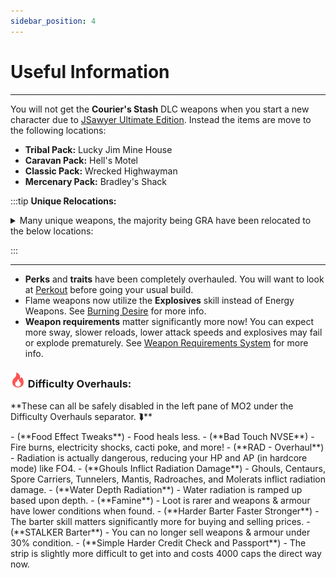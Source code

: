```yaml
---
sidebar_position: 4
---
```


# Useful Information

---

You will not get the **Courier's Stash** DLC weapons when you start a new character due to [JSawyer Ultimate Edition](https://www.nexusmods.com/newvegas/mods/61592). Instead the items are move to the following locations: 

- **Tribal Pack:** <span class="hover-spoiler">Lucky Jim Mine House</span>
- **Caravan Pack:** <span class="hover-spoiler">Hell's Motel</span>
- **Classic Pack:** <span class="hover-spoiler">Wrecked Highwayman</span>
- **Mercenary Pack:** <span class="hover-spoiler">Bradley's Shack</span>


:::tip **Unique Relocations:**

<details>

<summary>Many unique weapons, the majority being GRA have been relocated to the below locations:</summary>

<p>![GRAIntegratedMap](../static/img/GRAIntegratedMap.webp)</p>

<p>
- **Bozar:** <span class="hover-spoiler">Quarry Junction</span>
- **Sprtel-Wood 9700:** <span class="hover-spoiler">Deathclaw Promontory</span>
- **Lucky:** <span class="hover-spoiler">Town Hall Steyn's Office</span>
- **That Gun:** <span class="hover-spoiler">REPCONN Basement</span>
- **Esther** <span class="hover-spoiler">Nopah Cave:</span>
- **Embrace of the Mantis King!:** <span class="hover-spoiler">Two Skies Cave</span>

<h3><span class="custom-text">**AWOLP Dungeons:**</span></h3>

- **Paciencia:** <span class="hover-spoiler">Cazador Nest </span>
- **Cleansing Flame:** <span class="hover-spoiler">Sawtooth Caverns</span>
- **MF Hyperbreeder AlphaB:** <span class="hover-spoiler">Biohazard Disposal Site</span>
- **Medicine Stick:** <span class="hover-spoiler">Deathclaw Sanctuary</span>
- **Li'l Devil:** <span class="hover-spoiler">Vipers' Lair</span>
- **Nuka-Breaker:** <span class="hover-spoiler">SunnySet Storage & Maintenance</span>
- **Two-step goodbye:** <span class="hover-spoiler">Radscorpion Cave</span>
- **Gehenna:** <span class="hover-spoiler">Infested Cave</span>
- **Sleepytyme:** <span class="hover-spoiler">Fiend Hideout</span>
- **The Smitty Special:** <span class="hover-spoiler">Fiend Bunker</span>
</p>

</details>

:::

---

- **Perks** and **traits** have been completely overhauled. You will want to look at [Perkout](https://www.nexusmods.com/newvegas/mods/80309?tab=description) before going your usual build.
- Flame weapons now utilize the **Explosives** skill instead of Energy Weapons. See [Burning Desire](https://www.nexusmods.com/newvegas/mods/91581) for more info.
- **Weapon requirements** matter significantly more now! You can expect more sway, slower reloads, lower attack speeds and explosives may fail or explode prematurely. See [Weapon Requirements System](https://www.nexusmods.com/newvegas/mods/69161) for more info.

### ![](../static/img/Difficulty.webp) Difficulty Overhauls: 
<p> <span class="custom-text">**These can all be safely disabled in the left pane of MO2 under the Difficulty Overhauls separator. ⮯**</span> </p>
- (**Food Effect Tweaks**) - Food heals less.
- (**Bad Touch NVSE**) - Fire burns, electricity shocks, cacti poke, and more!
- (**RAD - Overhaul**) - Radiation is actually dangerous, reducing your HP and AP (in hardcore mode) like FO4.
- (**Ghouls Inflict Radiation Damage**) - Ghouls, Centaurs, Spore Carriers, Tunnelers, Mantis, Radroaches, and Molerats inflict radiation damage.
- (**Water Depth Radiation**) - Water radiation is ramped up based upon depth.
- (**Famine**) - Loot is rarer and weapons & armour have lower conditions when found.
- (**Harder Barter Faster Stronger**) - The barter skill matters significantly more for buying and selling prices.
- (**STALKER Barter**) - You can no longer sell weapons & armour under 30% condition.
- (**Simple Harder Credit Check and Passport**) - The strip is slightly more difficult to get into and costs 4000 caps the direct way now.









